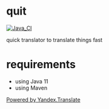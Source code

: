 # quit
[![Java_CI](https://github.com/MaxKosGee/quit/workflows/Java_CI/badge.svg)](https://github.com/MaxKosGee/quit/actions)

quick translator to translate things fast

# requirements

* using Java 11
* using Maven

[Powered by Yandex.Translate](http://translate.yandex.com/)
